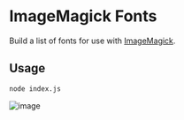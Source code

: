 # ImageMagick Fonts

Build a list of fonts for use with [ImageMagick](http://www.imagemagick.org/Usage/fonts/).

## Usage

```bash
node index.js
```

![image](https://cloud.githubusercontent.com/assets/97460/7426604/eac83500-ef96-11e4-9061-e7e4e9f106cd.png)
